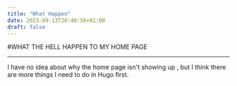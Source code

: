 ```yaml
---
title: "What Happen"
date: 2023-09-13T20:40:56+01:00
draft: false
---
```

#WHAT THE HELL HAPPEN TO MY HOME PAGE
***
I have no idea about why the home page isn't showing up , but I think there are more things I need to do in Hugo first.
